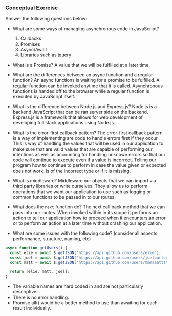 ### Conceptual Exercise

Answer the following questions below:

- What are some ways of managing asynchronous code in JavaScript?
  1. Callbacks
  2. Promises
  3. Async/Await
  4. Libraries such as jquery 

- What is a Promise?
  A value that we will be fulfilled at a later time.

- What are the differences between an async function and a regular function?
  An async functions is waiting for a promise to be fulfilled.  A regular function can be invoked anytime that it is called.
  Asynchronous functions is handed off to the browser while a regular function is executed by JavaScript itself. 

- What is the difference between Node.js and Express.js?
  Node.js is a backend JavaScript that can be ran server side on the backend.  Express.js is a framework that allows for web development of developing full stack applications using Node.js.

- What is the error-first callback pattern?
  The error-first callback pattern is a way of implementing are code to handle errors first if they occur.  This is way of handling the values that will be used in our application to make sure that are valid values that are capable of performing our intentions as well as accounting for handling unknown errors so that our code will continue to execute even if a value is incorrect.
  Telling our program how to continue to perform in case the value given or expected does not work, is of the incorrect type or if it is missing.

- What is middleware?
  Middleware our objects that we can import via third party libraries or write ourselves.  They allow us to perform operations that we want our application to use such as logging or common functions to be passed in to our routes.

- What does the `next` function do?
  The next call back method that we can pass into our routes.  When invoked within in its scope it performs an action to tell our application how to proceed when it encounters an error or to perform an action at a later time without crashing our application.

- What are some issues with the following code? (consider all aspects: performance, structure, naming, etc)

```js
async function getUsers() {
  const elie = await $.getJSON('https://api.github.com/users/elie');
  const joel = await $.getJSON('https://api.github.com/users/joelburton');
  const matt = await $.getJSON('https://api.github.com/users/mmmaaatttttt');

  return [elie, matt, joel];
}
```

- The variable names are hard coded in and are not particularly descriptive.
- There is no error handling.
- Promise.all() would be a better method to use than awaiting for each result individually.
